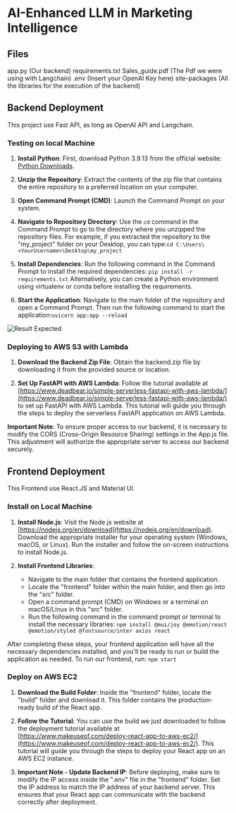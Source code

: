 ﻿# AI-Enhanced LLM in Marketing Intelligence


## Files
app.py (Our backend)
requirements.txt
Sales_guide.pdf (The Pdf we were using with Langchain)
.env (Insert your OpenAI Key here)
site-packages (All the libraries for the execution of the backend)


## Backend Deployment

This project use Fast API, as long as OpenAI API and Langchain.

### Testing on local Machine

1. **Install Python**: First, download Python 3.9.13 from the official website: [Python Downloads](https://www.python.org/downloads/release/python-3913/).

2.  **Unzip the Repository**: Extract the contents of the zip file that contains the entire repository to a preferred location on your computer.

3.  **Open Command Prompt (CMD)**: Launch the Command Prompt on your system.

4.  **Navigate to Repository Directory**: Use the `cd` command in the Command Prompt to go to the directory where you unzipped the repository files. For example, if you extracted the repository to the "my_project" folder on your Desktop, you can type:`cd C:\Users\<YourUsername>\Desktop\my_project`

5. **Install Dependencies**: Run the following command in the Command Prompt to install the required dependencies: `pip install -r requirements.txt` 	  Alternatively, you can create a Python environment using virtualenv or conda before installing the requirements.

6.  **Start the Application**: Navigate to the main folder of the repository and open a Command Prompt. Then run the following command to start the application:`uvicorn app:app --reload`

 ![Result Expected](https://image.noelshack.com/fichiers/2023/31/3/1690955883-screenshot-6.png)

### Deploying to AWS S3 with Lambda

1.  **Download the Backend Zip File**: Obtain the backend.zip file by downloading it from the provided source or location.
    
2.  **Set Up FastAPI with AWS Lambda**: Follow the tutorial available at [https://www.deadbear.io/simple-serverless-fastapi-with-aws-lambda/](https://www.deadbear.io/simple-serverless-fastapi-with-aws-lambda/) to set up FastAPI with AWS Lambda. This tutorial will guide you through the steps to deploy the serverless FastAPI application on AWS Lambda.

**Important Note**: To ensure proper access to our backend, it is necessary to modify the CORS (Cross-Origin Resource Sharing) settings in the App.js file. This adjustment will authorize the appropriate server to access our backend securely.


## Frontend Deployment 

This Frontend use React.JS and Material UI.
### Install on Local Machine

1.  **Install Node.js**: Visit the Node.js website at [https://nodejs.org/en/download](https://nodejs.org/en/download). Download the appropriate installer for your operating system (Windows, macOS, or Linux). Run the installer and follow the on-screen instructions to install Node.js.
    
2.  **Install Frontend Libraries**:
    
    -   Navigate to the main folder that contains the frontend application.
    -   Locate the "frontend" folder within the main folder, and then go into the "src" folder.
    -   Open a command prompt (CMD) on Windows or a terminal on macOS/Linux in this "src" folder.
    -   Run the following command in the command prompt or terminal to install the necessary libraries:
    `npm install @mui/joy @emotion/react @emotion/styled @fontsource/inter axios react`


After completing these steps, your frontend application will have all the necessary dependencies installed, and you'll be ready to run or build the application as needed.
To run our frontend, run:  `npm start`

### Deploy on AWS EC2



1.  **Download the Build Folder**: Inside the "frontend" folder, locate the "build" folder and download it. This folder contains the production-ready build of the React app.
    
2.  **Follow the Tutorial**: You can use the build we just downloaded to follow the deployment tutorial available at [https://www.makeuseof.com/deploy-react-app-to-aws-ec2/](https://www.makeuseof.com/deploy-react-app-to-aws-ec2/). This tutorial will guide you through the steps to deploy your React app on an AWS EC2 instance.
    
3.  **Important Note - Update Backend IP**: Before deploying, make sure to modify the IP access inside the ".env" file in the "frontend" folder. Set the IP address to match the IP address of your backend server. This ensures that your React app can communicate with the backend correctly after deployment.



